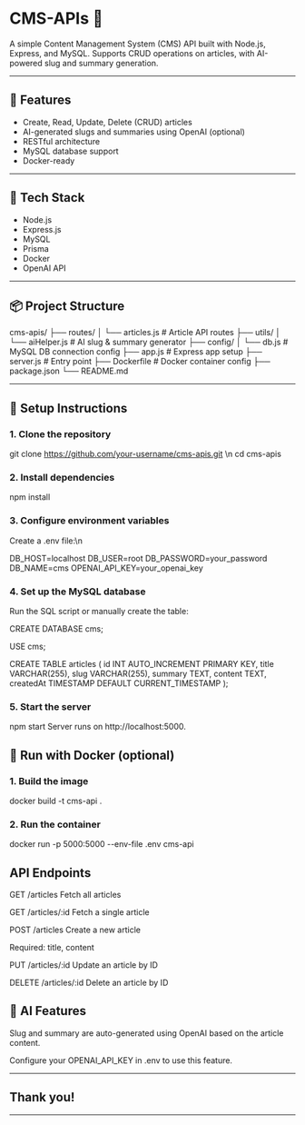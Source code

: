 # CMS-APIs 📰

A simple Content Management System (CMS) API built with Node.js, Express, and MySQL. Supports CRUD operations on articles, with AI-powered slug and summary generation.

---

## 🚀 Features

- Create, Read, Update, Delete (CRUD) articles
- AI-generated slugs and summaries using OpenAI (optional)
- RESTful architecture
- MySQL database support
- Docker-ready

---

## 🧰 Tech Stack

- Node.js
- Express.js
- MySQL
- Prisma 
- Docker 
- OpenAI API

---

## 📦 Project Structure

cms-apis/
├── routes/
│ └── articles.js # Article API routes
├── utils/
│ └── aiHelper.js # AI slug & summary generator
├── config/
│ └── db.js # MySQL DB connection config
├── app.js # Express app setup
├── server.js # Entry point
├── Dockerfile # Docker container config
├── package.json
└── README.md

---

## 🔧 Setup Instructions

### 1. Clone the repository
git clone https://github.com/your-username/cms-apis.git \n
cd cms-apis

### 2. Install dependencies
npm install

### 3. Configure environment variables
Create a .env file:\n

DB_HOST=localhost
DB_USER=root
DB_PASSWORD=your_password
DB_NAME=cms
OPENAI_API_KEY=your_openai_key 

### 4. Set up the MySQL database
Run the SQL script or manually create the table:

CREATE DATABASE cms;

USE cms;

CREATE TABLE articles (
  id INT AUTO_INCREMENT PRIMARY KEY,
  title VARCHAR(255),
  slug VARCHAR(255),
  summary TEXT,
  content TEXT,
  createdAt TIMESTAMP DEFAULT CURRENT_TIMESTAMP
);


### 5. Start the server

npm start
Server runs on http://localhost:5000.

## 🐳 Run with Docker (optional)
### 1. Build the image

docker build -t cms-api .

### 2. Run the container

docker run -p 5000:5000 --env-file .env cms-api


## API Endpoints
GET /articles
Fetch all articles

GET /articles/:id
Fetch a single article

POST /articles
Create a new article

Required: title, content

PUT /articles/:id
Update an article by ID

DELETE /articles/:id
Delete an article by ID

## 🧠 AI Features
Slug and summary are auto-generated using OpenAI based on the article content.

Configure your OPENAI_API_KEY in .env to use this feature.


---
## Thank you!
---
